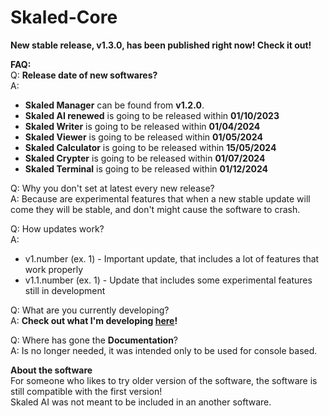 # Skaled-Core

**New stable release, v1.3.0, has been published right now! Check it out!**

**FAQ:** <br>
Q: **Release date of new softwares?** <br>
A:
* **Skaled Manager** can be found from **v1.2.0**.
* **Skaled AI renewed** is going to be released within **01/10/2023**
* **Skaled Writer** is going to be released within **01/04/2024**
* **Skaled Viewer** is going to be released within **01/05/2024**
* **Skaled Calculator** is going to be released within **15/05/2024**
* **Skaled Crypter** is going to be released within **01/07/2024**
* **Skaled Terminal** is going to be released within **01/12/2024**

Q: Why you don't set at latest every new release? <br>
A: Because are experimental features that when a new stable update will come they will be stable, and don't might cause the software to crash.

Q: How updates work? <br>
A:
* v1.number (ex. 1) - Important update, that includes a lot of features that work properly <br>
* v1.1.number (ex. 1) - Update that includes some experimental features still in development <br>

Q: What are you currently developing? <br>
A: **Check out what I'm developing [here](https://trello.com/b/08H6V1DG/skaled-core)!**

Q: Where has gone the **Documentation**? <br>
A: Is no longer needed, it was intended only to be used for console based.


**About the software** <br>
For someone who likes to try older version of the software, the software is still compatible with the first version! <br>
Skaled AI was not meant to be included in an another software.
